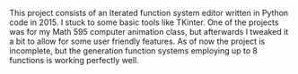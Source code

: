 This project consists of an Iterated function system editor written in Python code in 2015.  I stuck to some basic tools like TKinter.  One of the projects was for my Math 595 computer animation class, but afterwards I tweaked it a bit to allow for some user friendly features.  As of now the project is incomplete, but the generation function systems employing up to 8 functions is working perfectly well.  

